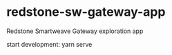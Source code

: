 # redstone-sw-gateway-app

Redstone Smartweave Gateway exploration app

start development: yarn serve
